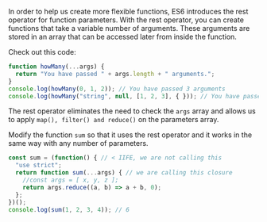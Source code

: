 In order to help us create more flexible functions, ES6 introduces the rest operator for function parameters. With the rest operator, you can create functions that take a variable number of arguments. These arguments are stored in an array that can be accessed later from inside the function.

Check out this code:
```js
function howMany(...args) {
  return "You have passed " + args.length + " arguments.";
}
console.log(howMany(0, 1, 2)); // You have passed 3 arguments
console.log(howMany("string", null, [1, 2, 3], { })); // You have passed 4 arguments.
```
The rest operator eliminates the need to check the `args` array and allows us to apply `map(), filter() and reduce()` on the parameters array.


Modify the function `sum` so that it uses the rest operator and it works in the same way with any number of parameters.

```js
const sum = (function() { // < IIFE, we are not calling this
  "use strict";
  return function sum(...args) { // we are calling this closure
    //const args = [ x, y, z ];
    return args.reduce((a, b) => a + b, 0);
  };
})();
console.log(sum(1, 2, 3, 4)); // 6
```
